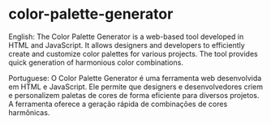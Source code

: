 # color-palette-generator

English: The Color Palette Generator is a web-based tool developed in HTML and JavaScript. It allows designers and developers to efficiently create and customize color palettes for various projects. The tool provides quick generation of harmonious color combinations.

Portuguese: O Color Palette Generator é uma ferramenta web desenvolvida em HTML e JavaScript. Ele permite que designers e desenvolvedores criem e personalizem paletas de cores de forma eficiente para diversos projetos. A ferramenta oferece a geração rápida de combinações de cores harmônicas.

